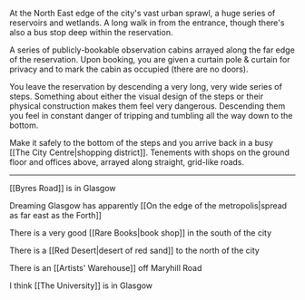 At the North East edge of the city's vast urban sprawl, a huge series of reservoirs and wetlands. A long walk in from the entrance, though there's also a bus stop deep within the reservation.

A series of publicly-bookable observation cabins arrayed along the far edge of the reservation. Upon booking, you are given a curtain pole & curtain for privacy and to mark the cabin as occupied (there are no doors).

You leave the reservation by descending a very long, very wide series of steps. Something about either the visual design of the steps or their physical construction makes them feel very dangerous. Descending them you feel in constant danger of tripping and tumbling all the way down to the bottom.

Make it safely to the bottom of the steps and you arrive back in a busy [[The City Centre|shopping district]]. Tenements with shops on the ground floor and offices above, arrayed along straight, grid-like roads.

---

[[Byres Road]] is in Glasgow

Dreaming Glasgow has apparently [[On the edge of the metropolis|spread as far east as the Forth]]

There is a very good [[Rare Books|book shop]] in the south of the city

There is a [[Red Desert|desert of red sand]] to the north of the city

There is an [[Artists' Warehouse]] off Maryhill Road

I think [[The University]] is in Glasgow